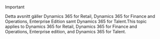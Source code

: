> [!IMPORTANT]
> <span data-ttu-id="db160-101">Detta avsnitt gäller Dynamics 365 for Retail, Dynamics 365 for Finance and Operations, Enterprise Edition samt Dynamics 365 for Talent.</span><span class="sxs-lookup"><span data-stu-id="db160-101">This topic applies to Dynamics 365 for Retail, Dynamics 365 for Finance and Operations, Enterprise edition, and Dynamics 365 for Talent.</span></span>
